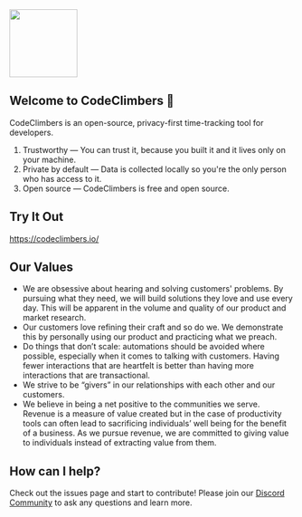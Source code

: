 <img src="https://github.com/user-attachments/assets/07f23126-21f3-47c1-a3df-7a65206bc6cd" width="120">

## Welcome to CodeClimbers 👋

CodeClimbers is an open-source, privacy-first time-tracking tool for developers.
1. Trustworthy — You can trust it, because you built it and it lives only on your machine.
2. Private by default — Data is collected locally so you're the only person who has access to it.
3. Open source — CodeClimbers is free and open source.

## Try It Out
https://codeclimbers.io/

## Our Values

- We are obsessive about hearing and solving customers' problems. By pursuing what they need, we will build solutions they love and use every day. This will be apparent in the volume and quality of our product and market research.
- Our customers love refining their craft and so do we. We demonstrate this by personally using our product and practicing what we preach.
- Do things that don’t scale: automations should be avoided where possible, especially when it comes to talking with customers. Having fewer interactions that are heartfelt is better than having more interactions that are transactional.
- We strive to be “givers” in our relationships with each other and our customers.
- We believe in being a net positive to the communities we serve. Revenue is a measure of value created but in the case of productivity tools can often lead to sacrificing individuals’ well being for the benefit of a business. As we pursue revenue, we are committed to giving value to individuals instead of extracting value from them.


## How can I help?
Check out the issues page and start to contribute! Please join our [Discord Community](https://discord.gg/zBnu8jGnHa) to ask any questions and learn more. 
